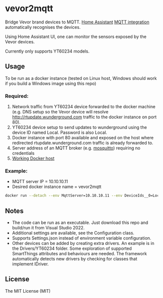 # vevor2mqtt

Bridge Vevor brand devices to MQTT. [Home Assistant](https://www.home-assistant.io) [MQTT integration](https://www.home-assistant.io/integrations/mqtt) automatically recognises the devices.

Using Home Assistant UI, one can monitor the sensors exposed by the Vevor devices.

Currently only supports YT60234 models.

## Usage

To be run as a docker instance (tested on Linux host, Windows should work if you build a Windows image using this repo)

### Required:

1. Network traffic from YT60234 device forwarded to the docker machine (e.g. DNS setup so the Vevor device will resolve http://rtupdate.wunderground.com traffic to the docker instance on port 80).
2. YT60234 device setup to send updates to wunderground using the device ID named Local. Password is also Local.
3. Docker instance with port 80 available and exposed on the host where redirected rtupdate.wunderground.com traffic is already forwarded to.
4. Server address of an MQTT broker (e.g. [mosquitto](https://mosquitto.org/)) requiring no credentials
5. [Working Docker host](https://www.tutorialspoint.com/docker/docker_installation.htm)

### Example:

- MQTT server IP = 10.10.10.11
- Desired docker instance name = vevor2mqtt

```bash
docker run --detach --env MqttServer=10.10.10.11 --env DeviceIds__0=Local -p 80:5087 --name vevor2mqtt mybura/vevor2mqtt:latest
```
## Notes

- The code can be run as an executable. Just download this repo and build/run it from Visual Studio 2022.
- Additional settings are available, see the Configuration class.
- Supports Settings.json instead of environment variable configuration.
- Other devices can be added by creating extra drivers. An example is in the Drivers/YT60234 folder. Some exploration of supported SmartThings attributes and behaviours are needed. The framework automatically detects new drivers by checking for classes that implement IDriver.
 
## License

The MIT License (MIT)